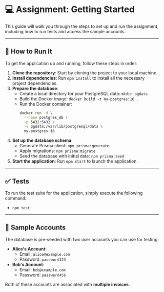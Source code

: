 # 💻 Assignment: Getting Started

This guide will walk you through the steps to set up and run the assignment, including how to run tests and access the sample accounts.

---

## 🚀 How to Run It

To get the application up and running, follow these steps in order:

1.  **Clone the repository**: Start by cloning the project to your local machine.
2.  **Install dependencies**: Run `npm install` to install all the necessary project dependencies.
3.  **Prepare the database**:
    * Create a local directory for your PostgreSQL data: `mkdir pgdata`
    * Build the Docker image: `docker build -t my-postgres:16 .`
    * Run the Docker container:
        ```bash
        docker run -d \
          --name postgres_db \
          -p 5432:5432 \
          -v pgdata:/var/lib/postgresql/data \
          my-postgres:16
        ```
4.  **Set up the database schema**:
    * Generate Prisma client: `npm prisma:generate`
    * Apply migrations: `npm prisma:migrate`
    * Seed the database with initial data: `npm prisma:seed`
5.  **Start the application**: Run `npm start` to launch the application.

---

## ✅ Tests

To run the test suite for the application, simply execute the following command:

* `npm test`

---

## 👤 Sample Accounts

The database is pre-seeded with two user accounts you can use for testing:

* **Alice's Account**:
    * Email: `alice@example.com`
    * Password: `password123`
* **Bob's Account**:
    * Email: `bob@example.com`
    * Password: `password456`

Both of these accounts are associated with **multiple invoices**.
